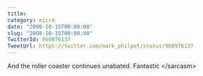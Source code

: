 ```yaml
---
title: 
category: micro
date: "2008-10-15T00:00:00"
slug: "2008-10-15T00:00:00"
TwitterId: 960976137
TweetUrl: https://twitter.com/mark_philpot/status/960976137
---
```


And the roller coaster continues unabated. Fantastic &lt;/sarcasm&gt;
